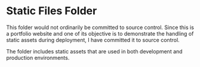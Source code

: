 # Static Files Folder

This folder would not ordinarily be committed to source control. Since this is a portfolio website and one of its objective is to demonstrate the handling of static assets during deployment, I have committed it to source control.

The folder includes static assets that are used in both development and production environments.
